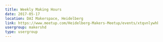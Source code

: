 ```yaml
---
title: Weekly Making Hours
date: 2017-05-17
location: DAI Makerspace, Heidelberg
link: https://www.meetup.com/Heidelberg-Makers-Meetup/events/xtqvnlywhbwb/
usergroup: makershd
type: usergroup
---
```


